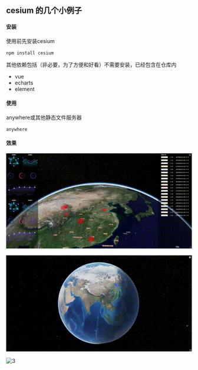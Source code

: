 ## cesium 的几个小例子

#### 安装

使用前先安装cesium

```shell
npm install cesium
```

其他依赖包括（非必要，为了方便和好看）不需要安装，已经包含在仓库内

- vue 
- echarts
- element

#### 使用

anywhere或其他静态文件服务器

```shell
anywhere
```

#### 效果

![3](img/3.gif)

![3](img/2.gif)

![3](img/1.gif)